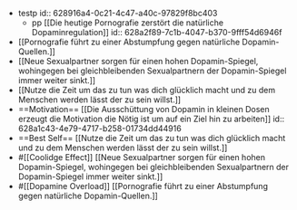 - testp
  id:: 628916a4-0c21-4c47-a40c-97829f8bc403
	- pp [[Die heutige Pornografie zerstört die natürliche Dopaminregulation]]
	  id:: 628a2f89-7c1b-4047-b370-9fff54d6946f
- [[Pornografie führt zu einer Abstumpfung gegen natürliche Dopamin-Quellen.]]
- [[Neue Sexualpartner sorgen für einen hohen Dopamin-Spiegel, wohingegen bei gleichbleibenden Sexualpartnern der Dopamin-Spiegel immer weiter sinkt.]]
- [[Nutze die Zeit um das zu tun was dich glücklich macht und zu dem Menschen werden lässt der zu sein willst.]]
- ==Motivation== [[Die Ausschüttung von Dopamin in kleinen Dosen erzeugt die Motivation die Nötig ist um auf ein Ziel hin zu arbeiten]]
  id:: 628a1c43-4e79-4717-b258-01734dd44916
- ==Best Self== [[Nutze die Zeit um das zu tun was dich glücklich macht und zu dem Menschen werden lässt der zu sein willst.]]
- #[[Coolidge Effect]] [[Neue Sexualpartner sorgen für einen hohen Dopamin-Spiegel, wohingegen bei gleichbleibenden Sexualpartnern der Dopamin-Spiegel immer weiter sinkt.]]
- #[[Dopamine Overload]] [[Pornografie führt zu einer Abstumpfung gegen natürliche Dopamin-Quellen.]]